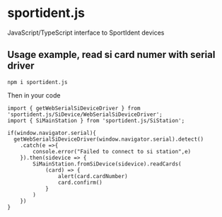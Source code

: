 # sportident.js
JavaScript/TypeScript interface to SportIdent devices

## Usage example, read si card numer with serial driver

`npm i sportident.js`

Then in your code

```
import { getWebSerialSiDeviceDriver } from 'sportident.js/SiDevice/WebSerialSiDeviceDriver';
import { SiMainStation } from 'sportident.js/SiStation';

if(window.navigator.serial){
  getWebSerialSiDeviceDriver(window.navigator.serial).detect()
    .catch(e =>{
        console.error("Failed to connect to si station",e)
    }).then(sidevice => {
        SiMainStation.fromSiDevice(sidevice).readCards(
            (card) => {
                alert(card.cardNumber)
                card.confirm()
            }
        )
    })
}
```
